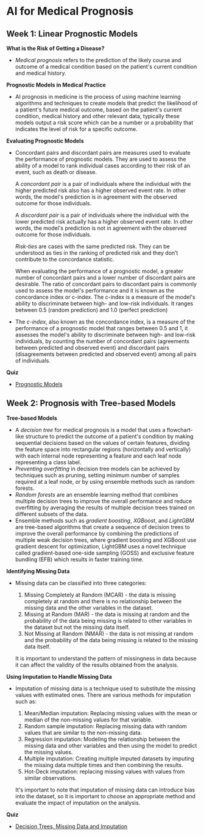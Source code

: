 # AI for Medical Prognosis

## Week 1: Linear Prognostic Models

__What is the Risk of Getting a Disease?__

- _Medical prognosis_ refers to the prediction of the likely course and outcome of a medical condition based on the patient's current condition and medical history.

__Prognostic Models in Medical Practice__

- AI prognosis in medicine is the process of using machine learning algorithms and techniques to create models that predict the likelihood of a patient's future medical outcome, based on the patient's current condition, medical history and other relevant data, typically these models output a risk score which can be a number or a probability that indicates the level of risk for a specific outcome.

__Evaluating Prognostic Models__

- Concordant pairs and discordant pairs are measures used to evaluate the performance of prognostic models. They are used to assess the ability of a model to rank individual cases according to their risk of an event, such as death or disease.
    
    A _concordant pair_ is a pair of individuals where the individual with the higher predicted risk also has a higher observed event rate. In other words, the model's prediction is in agreement with the observed outcome for those individuals.

    A _discordant pair_ is a pair of individuals where the individual with the lower predicted risk actually has a higher observed event rate. In other words, the model's prediction is not in agreement with the observed outcome for those individuals.

    _Risk-ties_ are cases with the same predicted risk. They can be understood as ties in the ranking of predicted risk and they don’t contribute to the concordance statistic.

    When evaluating the performance of a prognostic model, a greater number of concordant pairs and a lower number of discordant pairs are desirable. The ratio of concordant pairs to discordant pairs is commonly used to assess the model's performance and it is known as the concordance index or c-index. The c-index is a measure of the model's ability to discriminate between high- and low-risk individuals. It ranges between 0.5 (random prediction) and 1.0 (perfect prediction)

- The _c-index_, also known as the concordance index, is a measure of the performance of a prognostic model that ranges between 0.5 and 1, it assesses the model's ability to discriminate between high- and low-risk individuals, by counting the number of concordant pairs (agreements between predicted and observed event) and discordant pairs (disagreements between predicted and observed event) among all pairs of individuals.

__Quiz__

- [Prognostic Models](../Quizes/C2W1.md)

## Week 2: Prognosis with Tree-based Models

__Tree-based Models__

- A _decision tree_ for medical prognosis is a model that uses a flowchart-like structure to predict the outcome of a patient's condition by making sequential decisions based on the values of certain features, dividing the feature space into rectangular regions (horizontally and vertically) with each internal node representing a feature and each leaf node representing a class label.
- _Preventing overfitting_ in decision tree models can be achieved by techniques such as pruning, setting minimum number of samples required at a leaf node, or by using ensemble methods such as random forests.
- _Random forests_ are an ensemble learning method that combines multiple decision trees to improve the overall performance and reduce overfitting by averaging the results of multiple decision trees trained on different subsets of the data.
- Ensemble methods such as _gradient boosting_, _XGBoost_, and _LightGBM_ are tree-based algorithms that create a sequence of decision trees to improve the overall performance by combining the predictions of multiple weak decision trees, where gradient boosting and XGBoost use gradient descent for optimization, LightGBM uses a novel technique called gradient-based one-side sampling (GOSS) and exclusive feature bundling (EFB) which results in faster training time.

__Identifying Missing Data__

- Missing data can be classified into three categories:

  1. Missing Completely at Random (MCAR) - the data is missing completely at random and there is no relationship between the missing data and the other variables in the dataset.
  2. Missing at Random (MAR) - the data is missing at random and the probability of the data being missing is related to other variables in the dataset but not the missing data itself.
  3. Not Missing at Random (NMAR) - the data is not missing at random and the probability of the data being missing is related to the missing data itself.
     
  It is important to understand the pattern of missingness in data because it can affect the validity of the results obtained from the analysis.

__Using Imputation to Handle Missing Data__

- Imputation of missing data is a technique used to substitute the missing values with estimated ones. There are various methods for imputation such as:

    1. Mean/Median imputation: Replacing missing values with the mean or median of the non-missing values for that variable.
    2. Random sample imputation: Replacing missing data with random values that are similar to the non-missing data.
    3. Regression imputation: Modeling the relationship between the missing data and other variables and then using the model to predict the missing values.
    4. Multiple imputation: Creating multiple imputed datasets by imputing the missing data multiple times and then combining the results.
    5. Hot-Deck imputation: replacing missing values with values from similar observations.

    It's important to note that imputation of missing data can introduce bias into the dataset, so it is important to choose an appropriate method and evaluate the impact of imputation on the analysis.

__Quiz__

- [Decision Trees, Missing Data and Imputation](../Quizes/C2W2.md)
